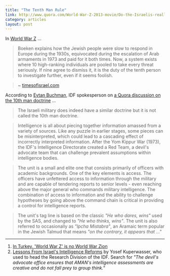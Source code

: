 ```yaml
---
title: "The Tenth Man Rule"
link: http://www.quora.com/World-War-Z-2013-movie/Do-the-Israelis-really-have-a-10th-man-doctrine
category: articles
layout: post
---
```


In [World War Z][1] ...

> Boeken explains how the Jewish people were slow to respond in Europe during
> the 1930s, equivocated during the escalation of Arab armaments in 1973 and
> paid for it both times. Now, a system exists where 10 high-ranking individuals
> are pooled to take every threat seriously. If nine agree to dismiss it, it is
> the duty of the tenth person to investigate further, even if it seems foolish.

> ~ [timesofisrael.com][2]

According to [Eytan Buchman][4], IDF spokesperson on [a Quora discussion on the
10th man doctrine][4] ...

> The Israeli military does indeed have a similar doctrine but it is not called
> the 10th man doctrine.

> Intelligence is all about piecing together information amassed from a variety
> of sources. Like any puzzle in earlier stages, some pieces can be
> misinterpreted, which could lead to a cascading effect of incorrectly
> interpreted information. After the Yom Kippur War (1973), the IDF's
> Intelligence Directorate created a Red Team, a devil's advocate team that can
> challenge prevalent assumptions within intelligence bodies.

> The unit is a small and elite one that consists primarily of officers with
> academic backgrounds. One of the key elements is access. The officers have
> unfettered access to information through the military and are capable of
> tendering reports to senior levels - even reaching above the major general who
> commands military intelligence. The combination of access to information and
> the ability to challenge hypotheses by going above the command chain is
> critical in providing a control for intelligence reports.

> The unit's tag line is based on the classic _"He who dares, wins"_ used by the
> SAS, and changed to _"He who thinks, wins"_. The unit is also referred to
> occasionally as _"Ipcha Mistabra"_, an Aramaic term popular in the Jewish
> Talmud that means _"on the contrary, it appears that ..."_

---

1. [In Turkey, 'World War Z' is no World War Zion][2]
2. [Lessons From Israel's Intelligence Reforms][3] by Yosef Kuperwasser, who
   used to head the Research Division of the IDF. Search for _"The devil's
   advocate office ensures that AMAN's intelligence assessments are creative
   and do not fall prey to group think."_

[1]: http://www.imdb.com/title/tt0816711/
[2]: http://www.timesofisrael.com/in-turkey-world-war-z-is-no-world-war-zion/
[3]: http://www.brookings.edu/~/media/research/files/papers/2007/10/intelligence%20kuperwasser/10_intelligence_kuperwasser.pdf
[4]: http://www.quora.com/Eytan-Buchman
